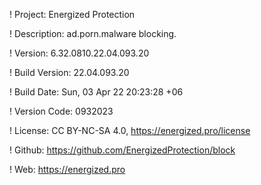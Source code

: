 ! Project: Energized Protection

! Description: ad.porn.malware blocking.

! Version: 6.32.0810.22.04.093.20

! Build Version: 22.04.093.20

! Build Date: Sun, 03 Apr 22 20:23:28 +06

! Version Code: 0932023

! License: CC BY-NC-SA 4.0, https://energized.pro/license

! Github: https://github.com/EnergizedProtection/block

! Web: https://energized.pro
